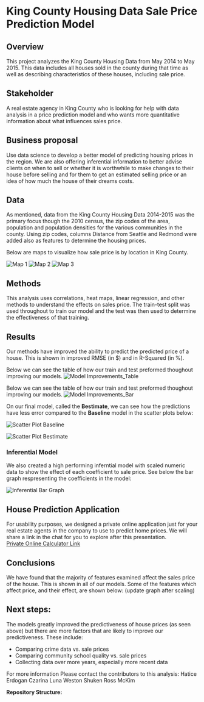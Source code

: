 # King County Housing Data Sale Price Prediction Model
## Overview
This project analyzes the King County Housing Data from May 2014 to May 2015. This data includes all houses sold in the county during that time as well as describing characteristics of these houses, including sale price.

## Stakeholder
A real estate agency in King County who is looking for help with data analysis in a price prediction model and who wants more quantitative information about what influences sales price.

## Business proposal
Use data science to develop a better model of predicting housing prices in the region. We are also offering inferential information to better advise clients on when to sell or whether it is worthwhile to make changes to their house before selling and for them to get an estimated selling price or an idea of how much the house of their dreams costs.

## Data
As mentioned, data from the King County Housing Data 2014-2015 was the primary focus though the 2010 census, the zip codes of the area, population and population densities for the various communities in the county. Using zip codes, columns Distance from Seattle and Redmond were added also as features to determine the housing prices.

Below are maps to visualize how sale price is by location in King County. 

![Map 1](Images/Map_Price_Scatter.png)
![Map 2](Images/Zipcode_Map1.png)
![Map 3](Images/Zipcode_Map2.png)


## Methods
This analysis uses correlations, heat maps, linear regression, and other methods to understand the effects on sales price. The train-test split was used throughout to train our model and the test was then used to determine the effectiveness of that training.


## Results
Our methods have improved the ability to predict the predicted price of a house. This is shown in improved RMSE (in $) and in R-Squared (in %). 


Below we can see the table of how our train and test preformed thoughout improving our models.
![Model Improvements_Table](Images/model_improve_table.png)


Below we can see the table of how our train and test preformed thoughout improving our models.
![Model Improvements_Bar](Images/model_improve_bar.png)

On our final model, called the **Bestimate**, we can see how the predictions have less error compared to the **Baseline** model in the scatter plots below:

![Scatter Plot Baseline](Images/baselinemodel_scatter.png)

![Scatter Plot Bestimate](Images/bestimatemodel_scatter.png)

### Inferential Model
We also created a high performing inferntial model with scaled numeric data to show the effect of each coefficient to sale price. 
See below the bar graph respresenting the coefficients in the model:

![Inferential Bar Graph](Images/inferential_bar.png)

## House Prediction Application
For usability purposes, we designed a private online application just for your real estate agents in the company to use to predict home prices. We will share a link in the chat for you to explore after this presentation.  
[Private Online Calculator Link](https://kingcountycalculator.czarinagarcia.repl.co/)


## Conclusions 
We have found that the majority of features examined affect the sales price of the house. This is shown in all of our models. Some of the features which affect price, and their effect, are shown below: (update graph after scaling)


## Next steps:
The models greatly improved the predictiveness of house prices (as seen above) but there are more factors that are likely to improve our predictiveness. These include:
- Comparing crime data vs. sale prices
- Comparing community school quality vs. sale prices
- Collecting data over more years, especially more recent data

For more information
Please contact the contributors to this analysis: 
Hatice Erdogan
Czarina Luna
Weston Shuken
Ross McKim

**Repository Structure:**

